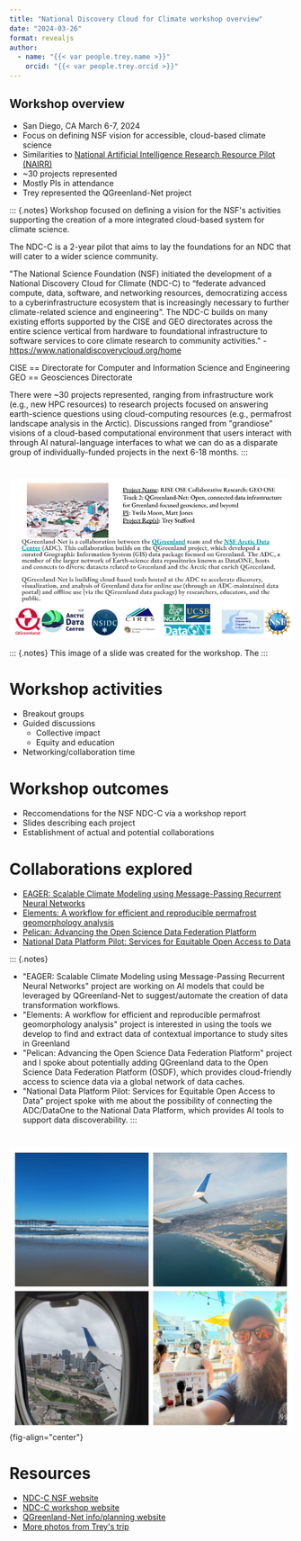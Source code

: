 ```yaml
---
title: "National Discovery Cloud for Climate workshop overview"
date: "2024-03-26"
format: revealjs
author:
  - name: "{{< var people.trey.name >}}"
    orcid: "{{< var people.trey.orcid >}}"
---
```



## Workshop overview

* San Diego, CA March 6-7, 2024
* Focus on defining NSF vision for accessible, cloud-based climate science
* Similarities to [National Artificial Intelligence Research Resource Pilot
  (NAIRR)](https://new.nsf.gov/focus-areas/artificial-intelligence/nairr)
* ~30 projects represented
* Mostly PIs in attendance
* Trey represented the QGreenland-Net project

::: {.notes}
Workshop focused on defining a vision for the NSF's activities supporting the
creation of a more integrated cloud-based system for climate science. 

The NDC-C is a 2-year pilot that aims to lay the foundations for an NDC that
will cater to a wider science community.

"The National Science Foundation (NSF) initiated the development of a National
Discovery Cloud for Climate (NDC-C) to “federate advanced compute, data,
software, and networking resources, democratizing access to a
cyberinfrastructure ecosystem that is increasingly necessary to further
climate-related science and engineering”. The NDC-C builds on many existing
efforts supported by the CISE and GEO directorates across the entire science
vertical from hardware to foundational infrastructure to software services to
core climate research to community activities." -
https://www.nationaldiscoverycloud.org/home

CISE == Directorate for Computer and Information Science and Engineering
GEO == Geosciences Directorate

There were ~30 projects represented, ranging from infrastructure work (e.g., new
HPC resources) to research projects focused on answering earth-science questions
using cloud-computing resources (e.g., permafrost landscape analysis in the
Arctic). Discussions ranged from "grandiose" visions of a cloud-based
computational environment that users interact with through AI natural-language
interfaces to what we can do as a disparate group of individually-funded
projects in the next 6-18 months.
:::


# 

![](../_images/qgreenland_net_description_slide.png)

::: {.notes}
This image of a slide was created for the workshop. The 
:::

# Workshop activities

* Breakout groups
* Guided discussions
  * Collective impact
  * Equity and education
* Networking/collaboration time


# Workshop outcomes

* Reccomendations for the NSF NDC-C via a workshop report
* Slides describing each  project
* Establishment of actual and potential collaborations 


# Collaborations explored

* [EAGER: Scalable Climate Modeling using Message-Passing Recurrent Neural Networks](https://www.nsf.gov/awardsearch/showAward?AWD_ID=2335773)
* [Elements: A workflow for efficient and reproducible permafrost geomorphology analysis](https://www.nsf.gov/awardsearch/showAward?AWD_ID=2311319)
* [Pelican: Advancing the Open Science Data Federation Platform](https://www.nsf.gov/awardsearch/showAward?AWD_ID=2331480)
* [National Data Platform Pilot: Services for Equitable Open Access to Data](https://www.nsf.gov/awardsearch/showAward?AWD_ID=2333609)

::: {.notes}
* "EAGER: Scalable Climate Modeling using Message-Passing Recurrent Neural Networks" project are working on AI models that could be leveraged by QGreenland-Net to suggest/automate the creation of data transformation workflows.
* "Elements: A workflow for efficient and reproducible permafrost geomorphology analysis" project is interested in using the tools we develop to find and extract data of contextual importance to study sites in Greenland
* "Pelican: Advancing the Open Science Data Federation Platform" project and I spoke about potentially adding QGreenland data to the Open Science Data Federation Platform (OSDF), which provides cloud-friendly access to science data via a global network of data caches.
* "National Data Platform Pilot: Services for Equitable Open Access to Data" project spoke with me about the possibility of connecting the ADC/DataOne to the National Data Platform, which provides AI tools to support data discoverability.
:::


#

![](../_images/ndcc-workshop-collage.jpg){fig-align="center"}


# Resources

* [NDC-C NSF website](https://new.nsf.gov/cise/national-discovery-cloud-climate)
* [NDC-C workshop website](https://www.nationaldiscoverycloud.org/home)
* [QGreenland-Net info/planning website](https://qgreenland-net.github.io/)
* [More photos from Trey's trip](https://photos.app.goo.gl/gvmBJu3agig49BtAA)
